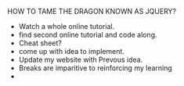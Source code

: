 HOW TO TAME THE DRAGON KNOWN AS JQUERY?

- Watch a whole online tutorial.
- find second online tutorial and code along.
- Cheat sheet?
- come up with idea to implement.
- Update my website with Prevous idea.
- Breaks are imparitive to reinforcing my learning
-